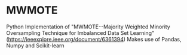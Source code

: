 # MWMOTE
Python Implementation of "MWMOTE--Majority Weighted Minority Oversampling Technique for Imbalanced Data Set Learning" (https://ieeexplore.ieee.org/document/6361394)
Makes use of Pandas, Numpy and Scikit-learn
